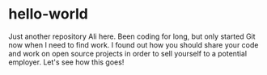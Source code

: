 # hello-world
Just another repository
Ali here. Been coding for long, but only started Git now when I need to find work. I found out how you should share your code and work on open source projects in order to sell yourself to a potential employer. Let's see how this goes! 

